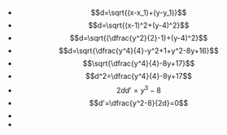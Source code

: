 - $$d=\sqrt{(x-x_1)+(y-y_1)}$$
- $$d=\sqrt{(x-1)^2+(y-4)^2}$$
- $$d=\sqrt{(\dfrac{y^2}{2}-1)+(y-4)^2}$$
- $$d=\sqrt{\dfrac{y^4}{4}-y^2+1+y^2-8y+16}$$
- $$\sqrt{\dfrac{y^4}{4}-8y+17}$$
- $$d^2=\dfrac{y^4}{4}-8y+17$$
- $$2dd'=y^3-8$$
- $$d'=\dfrac{y^2-8}{2d}=0$$
-
-